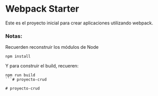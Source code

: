 # Webpack Starter

Este es el proyecto inicial para crear aplicaciones utilizando webpack.

### Notas:
Recuerden reconstruir los módulos de Node
```
npm install
```

Y para construir el build, recueren:
```
npm run build
```#   p r o y e c t o - c r u d  
 #   p r o y e c t o - c r u d  
 